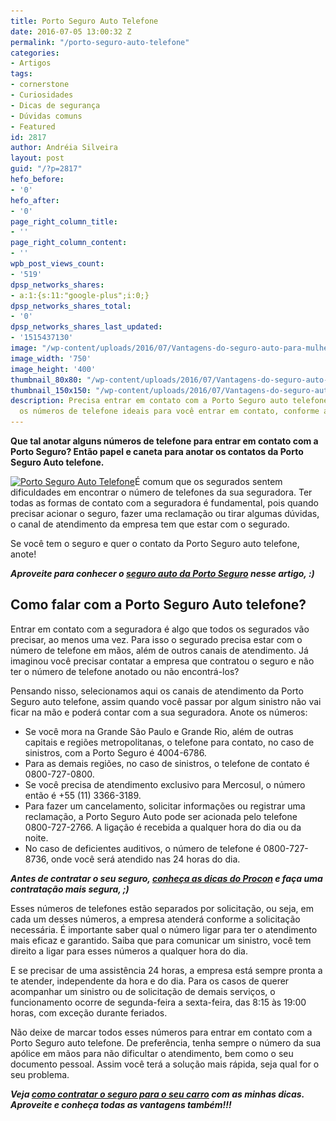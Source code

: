 ```yaml
---
title: Porto Seguro Auto Telefone
date: 2016-07-05 13:00:32 Z
permalink: "/porto-seguro-auto-telefone"
categories:
- Artigos
tags:
- cornerstone
- Curiosidades
- Dicas de segurança
- Dúvidas comuns
- Featured
id: 2817
author: Andréia Silveira
layout: post
guid: "/?p=2817"
hefo_before:
- '0'
hefo_after:
- '0'
page_right_column_title:
- ''
page_right_column_content:
- ''
wpb_post_views_count:
- '519'
dpsp_networks_shares:
- a:1:{s:11:"google-plus";i:0;}
dpsp_networks_shares_total:
- '0'
dpsp_networks_shares_last_updated:
- '1515437130'
image: "/wp-content/uploads/2016/07/Vantagens-do-seguro-auto-para-mulher.png"
image_width: '750'
image_height: '400'
thumbnail_80x80: "/wp-content/uploads/2016/07/Vantagens-do-seguro-auto-para-mulher-80x80.png"
thumbnail_150x150: "/wp-content/uploads/2016/07/Vantagens-do-seguro-auto-para-mulher-150x150.png"
description: Precisa entrar em contato com a Porto Seguro auto telefone? Veja aqui
  os números de telefone ideais para você entrar em contato, conforme a sua necessidade.
---
```


**Que tal anotar alguns números de telefone para entrar em contato com a Porto Seguro? Então papel e caneta para anotar os contatos da Porto Seguro Auto telefone.**

[<img class="alignleft wp-image-3485 size-medium" title="Porto Seguro Auto Telefone" src="/wp-content/uploads/2016/07/porto-seguro-auto-telefone-250x167.jpg" alt="Porto Seguro Auto Telefone" width="250" height="167" srcset="/wp-content/uploads/2016/07/porto-seguro-auto-telefone-250x167.jpg 250w, /wp-content/uploads/2016/07/porto-seguro-auto-telefone-768x512.jpg 768w, /wp-content/uploads/2016/07/porto-seguro-auto-telefone-700x467.jpg 700w, /wp-content/uploads/2016/07/porto-seguro-auto-telefone-120x80.jpg 120w, /wp-content/uploads/2016/07/porto-seguro-auto-telefone.jpg 870w" sizes="(max-width: 250px) 100vw, 250px" />](/wp-content/uploads/2016/07/porto-seguro-auto-telefone.jpg)É comum que os segurados sentem dificuldades em encontrar o número de telefones da sua seguradora. Ter todas as formas de contato com a seguradora é fundamental, pois quando precisar acionar o seguro, fazer uma reclamação ou tirar algumas dúvidas, o canal de atendimento da empresa tem que estar com o segurado.

Se você tem o seguro e quer o contato da Porto Seguro auto telefone, anote!

**_Aproveite para conhecer o <a href="/porto-seguro" target="_blank" rel="noopener noreferrer">seguro auto da Porto Seguro</a> nesse artigo, :)_**

## Como falar com a Porto Seguro Auto telefone?

Entrar em contato com a seguradora é algo que todos os segurados vão precisar, ao menos uma vez. Para isso o segurado precisa estar com o número de telefone em mãos, além de outros canais de atendimento. Já imaginou você precisar contatar a empresa que contratou o seguro e não ter o número de telefone anotado ou não encontrá-los?

Pensando nisso, selecionamos aqui os canais de atendimento da Porto Seguro auto telefone, assim quando você passar por algum sinistro não vai ficar na mão e poderá contar com a sua seguradora. Anote os números:

  * Se você mora na Grande São Paulo e Grande Rio, além de outras capitais e regiões metropolitanas, o telefone para contato, no caso de sinistros, com a Porto Seguro é 4004-6786.
  * Para as demais regiões, no caso de sinistros, o telefone de contato é 0800-727-0800.
  * Se você precisa de atendimento exclusivo para Mercosul, o número então é +55 (11) 3366-3189.
  * Para fazer um cancelamento, solicitar informações ou registrar uma reclamação, a Porto Seguro Auto pode ser acionada pelo telefone 0800-727-2766. A ligação é recebida a qualquer hora do dia ou da noite.
  * No caso de deficientes auditivos, o número de telefone é 0800-727-8736, onde você será atendido nas 24 horas do dia.

**_Antes de contratar o seu seguro, <a href="/dicas-do-procon-sp-para-seguro-auto" target="_blank" rel="noopener noreferrer">conheça as dicas do Procon</a> e faça uma contratação mais segura, ;)_**

Esses números de telefones estão separados por solicitação, ou seja, em cada um desses números, a empresa atenderá conforme a solicitação necessária. É importante saber qual o número ligar para ter o atendimento mais eficaz e garantido. Saiba que para comunicar um sinistro, você tem direito a ligar para esses números a qualquer hora do dia.

E se precisar de uma assistência 24 horas, a empresa está sempre pronta a te atender, independente da hora e do dia. Para os casos de querer acompanhar um sinistro ou de solicitação de demais serviços, o funcionamento ocorre de segunda-feira a sexta-feira, das 8:15 às 19:00 horas, com exceção durante feriados.

Não deixe de marcar todos esses números para entrar em contato com a Porto Seguro auto telefone. De preferência, tenha sempre o número da sua apólice em mãos para não dificultar o atendimento, bem como o seu documento pessoal. Assim você terá a solução mais rápida, seja qual for o seu problema.

**_Veja <a href="/seguros-de-carros" target="_blank" rel="noopener noreferrer">como contratar o seguro para o seu carro</a> com as minhas dicas. Aproveite e conheça todas as vantagens também!!!_**